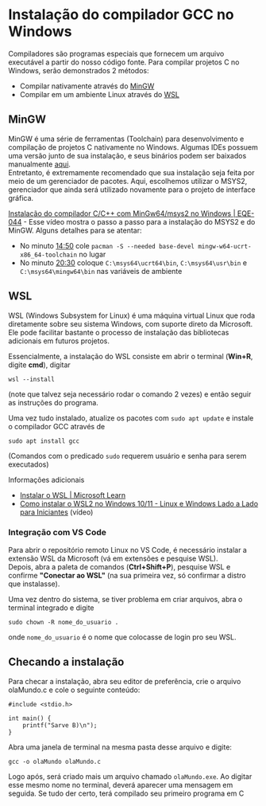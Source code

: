 # Instalação do compilador GCC no Windows

Compiladores são programas especiais que fornecem um arquivo executável a partir do nosso código fonte. Para compilar projetos C no Windows, serão demonstrados 2 métodos:  
- Compilar nativamente através do [MinGW](#mingw)
- Compilar em um ambiente Linux através do [WSL](#wsl)

## MinGW

MinGW é uma série de ferramentas (Toolchain) para desenvolvimento e compilação de projetos C nativamente no Windows. Algumas IDEs possuem uma versão junto de sua instalação, e seus binários podem ser baixados manualmente [aqui]().  
Entretanto, é extremamente recomendado que sua instalação seja feita por meio de um gerenciador de pacotes. Aqui, escolhemos utilizar o MSYS2, gerenciador que ainda será utilizado novamente para o projeto de interface gráfica.

[Instalação do compilador C/C++ com MinGw64/msys2 no Windows | EQE-044](https://youtu.be/ShPPSwpClPc?si=FRaOlj9jwK5PfmTm) - Esse vídeo mostra o passo a passo para a instalação do MSYS2 e do MinGW. Alguns detalhes para se atentar:
- No minuto [14:50](https://youtu.be/ShPPSwpClPc?si=FRaOlj9jwK5PfmTm&t=890) cole `pacman -S --needed base-devel mingw-w64-ucrt-x86_64-toolchain` no lugar
- No minuto [20:30](https://youtu.be/ShPPSwpClPc?si=UzmYE-01f-KvXKWI&t=1230) coloque `C:\msys64\ucrt64\bin`, `C:\msys64\usr\bin` e `C:\msys64\mingw64\bin` nas variáveis de ambiente

## WSL

WSL (Windows Subsystem for Linux) é uma máquina virtual Linux que roda diretamente sobre seu sistema Windows, com suporte direto da Microsoft.  
Ele pode facilitar bastante o processo de instalação das bibliotecas adicionais em futuros projetos.

Essencialmente, a instalação do WSL consiste em abrir o terminal (**Win+R**, digite **cmd**), digitar  
```
wsl --install
```  
(note que talvez seja necessário rodar o comando 2 vezes) e então seguir as instruções do programa.

Uma vez tudo instalado, atualize os pacotes com `sudo apt update` e instale o compilador GCC através de 
```
sudo apt install gcc
```
(Comandos com o predicado `sudo` requerem usuário e senha para serem executados)

Informações adicionais  
- [Instalar o WSL | Microsoft Learn](https://learn.microsoft.com/pt-br/windows/wsl/install)
- [Como instalar o WSL2 no Windows 10/11 - Linux e Windows Lado a Lado para Iniciantes](https://youtu.be/qlLcnSvG1rA?si=--V6bfTcMoPeYivS) (vídeo)

### Integração com VS Code

Para abrir o repositório remoto Linux no VS Code, é necessário instalar a extensão WSL da Microsoft (vá em extensões e pesquise WSL).  
Depois, abra a paleta de comandos (**Ctrl+Shift+P**), pesquise WSL e confirme **"Conectar ao WSL"** (na sua primeira vez, só confirmar a distro que instalasse).

Uma vez dentro do sistema, se tiver problema em criar arquivos, abra o terminal integrado e digite
```
sudo chown -R nome_do_usuario .
```
onde `nome_do_usuario` é o nome que colocasse de login pro seu WSL.

## Checando a instalação

Para checar a instalação, abra seu editor de preferência, crie o arquivo olaMundo.c e cole o seguinte conteúdo:
```
#include <stdio.h>

int main() {
    printf("Sarve B)\n");
}
```
Abra uma janela de terminal na mesma pasta desse arquivo e digite:
```
gcc -o olaMundo olaMundo.c
```
Logo após, será criado mais um arquivo chamado `olaMundo.exe`. Ao digitar esse mesmo nome no terminal, deverá aparecer uma mensagem em seguida. Se tudo der certo, terá compilado seu primeiro programa em C
